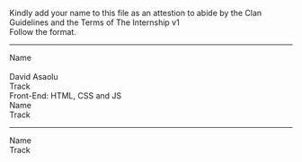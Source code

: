 Kindly add your name to this file as an attestion to abide by the Clan Guidelines and the Terms of The Internship v1
<br/> Follow the format.<br/> 
___
Name <br/>
<br/>David Asaolu<br/>
Track
<br>Front-End: HTML, CSS and JS </br>
Name <br/>
Track
___
Name <br/>
Track
